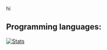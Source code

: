 hi

## Programming languages:
  
[![Stats](https://github-readme-stats.vercel.app/api?username=jiraffe1)](https://github.com/jiraffe1/github-readme-stats)
